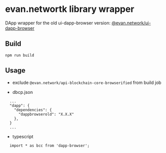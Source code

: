# evan.networtk library wrapper

DApp wrapper for the old ui-dapp-browser version: [@evan.network/ui-dapp-browser](https://github.com/evannetwork/ui-dapp-browser/tree/v2.8.0)

## Build
```
npm run build
```


## Usage
- exclude `@evan.network/api-blockchain-core-browserified` from build job

- dbcp.json
```
  ...
  "dapp": {
    "dependencies": {
      "dappbrowserold": "X.X.X"
    },
  }
  ...
```

- typescript
```
  import * as bcc from 'dapp-browser';
```
